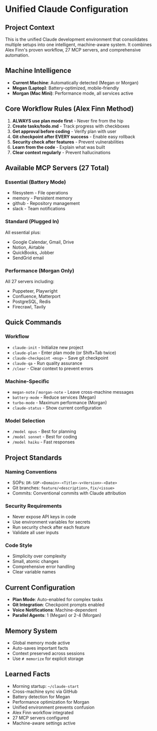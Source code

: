 # Unified Claude Configuration

## Project Context
This is the unified Claude development environment that consolidates multiple setups into one intelligent, machine-aware system. It combines Alex Finn's proven workflow, 27 MCP servers, and comprehensive automation.

## Machine Intelligence
- **Current Machine**: Automatically detected (Megan or Morgan)
- **Megan (Laptop)**: Battery-optimized, mobile-friendly
- **Morgan (Mac Mini)**: Performance mode, all services active

## Core Workflow Rules (Alex Finn Method)

1. **ALWAYS use plan mode first** - Never fire from the hip
2. **Create tasks/todo.md** - Track progress with checkboxes
3. **Get approval before coding** - Verify plan with user
4. **Git checkpoint after EVERY success** - Enable easy rollback
5. **Security check after features** - Prevent vulnerabilities
6. **Learn from the code** - Explain what was built
7. **Clear context regularly** - Prevent hallucinations

## Available MCP Servers (27 Total)

### Essential (Battery Mode)
- filesystem - File operations
- memory - Persistent memory
- github - Repository management
- slack - Team notifications

### Standard (Plugged In)
All essential plus:
- Google Calendar, Gmail, Drive
- Notion, Airtable
- QuickBooks, Jobber
- SendGrid email

### Performance (Morgan Only)
All 27 servers including:
- Puppeteer, Playwright
- Confluence, Matterport
- PostgreSQL, Redis
- Firecrawl, Tavily

## Quick Commands

### Workflow
- `claude-init` - Initialize new project
- `claude-plan` - Enter plan mode (or Shift+Tab twice)
- `claude-checkpoint <msg>` - Save git checkpoint
- `claude-qa` - Run quality assurance
- `/clear` - Clear context to prevent errors

### Machine-Specific
- `megan-note` / `morgan-note` - Leave cross-machine messages
- `battery-mode` - Reduce services (Megan)
- `turbo-mode` - Maximum performance (Morgan)
- `claude-status` - Show current configuration

### Model Selection
- `/model opus` - Best for planning
- `/model sonnet` - Best for coding
- `/model haiku` - Fast responses

## Project Standards

### Naming Conventions
- SOPs: `DR-SOP-<Domain>-<Title>-v<Version>-<Date>`
- Git branches: `feature/<description>`, `fix/<issue>`
- Commits: Conventional commits with Claude attribution

### Security Requirements
- Never expose API keys in code
- Use environment variables for secrets
- Run security check after each feature
- Validate all user inputs

### Code Style
- Simplicity over complexity
- Small, atomic changes
- Comprehensive error handling
- Clear variable names

## Current Configuration
- **Plan Mode**: Auto-enabled for complex tasks
- **Git Integration**: Checkpoint prompts enabled
- **Voice Notifications**: Machine-dependent
- **Parallel Agents**: 1 (Megan) or 2-4 (Morgan)

## Memory System
- Global memory mode active
- Auto-saves important facts
- Context preserved across sessions
- Use `# memorize` for explicit storage

## Learned Facts
- Morning startup: `~/claude-start`
- Cross-machine sync via GitHub
- Battery detection for Megan
- Performance optimization for Morgan
- Unified environment prevents confusion
- Alex Finn workflow integrated
- 27 MCP servers configured
- Machine-aware settings active

<!-- Auto-updated by memory watch -->